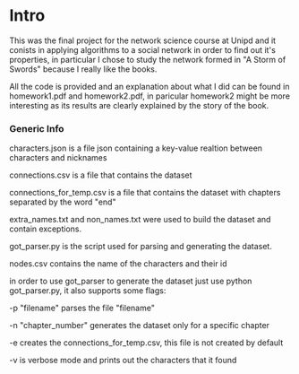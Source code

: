 # Intro

This was the final project for the network science course at Unipd and it conists in applying algorithms to a social network in order to find out it's properties, in particular I chose to study the network formed in "A Storm of Swords" because I really like the books.

All the code is provided and an explanation about what I did can be found in homework1.pdf and homework2.pdf, in paricular homework2 might be more interesting as its results are clearly explained by the story of the book.


### Generic Info

characters.json is a file json containing a key-value realtion between characters and nicknames

connections.csv is a file that contains the dataset

connections_for_temp.csv is a file that contains the dataset with chapters separated by the word "end"

extra_names.txt and non_names.txt were used to build the dataset and contain exceptions.

got_parser.py is the script used for parsing and generating the dataset.

nodes.csv contains the name of the characters and their id

in order to use got_parser to generate the dataset just use python got_parser.py, it also supports some flags:

-p "filename" parses the file "filename"

-n "chapter_number" generates the dataset only for a specific chapter

-e creates the connections_for_temp.csv, this file is not created by default

-v is verbose mode and prints out the characters that it found
